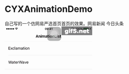 # CYXAnimationDemo
自己写的一个仿网易严选首页首页的效果。网易新闻 今日头条<br>
![img](https://github.com/SionChen/CYXAnimationDemo/blob/master/AnimationDemo/gif5%E6%96%B0%E6%96%87%E4%BB%B6.gif)
